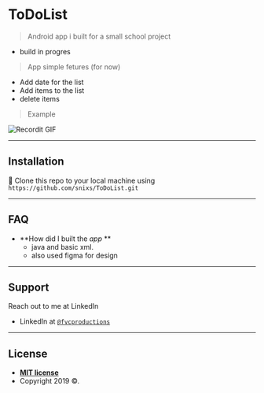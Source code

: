 # ToDoList

> Android app i built for a small school project

- build in progres

> App simple fetures (for now)

- Add date for the list
- Add items to the list
- delete items

> Example

![Recordit GIF](http://g.recordit.co/Nqixk843tP.gif)

---

## Installation

 👯 Clone this repo to your local machine using `https://github.com/snixs/ToDoList.git`
 
---

## FAQ

- **How did I built  the *app* **
    - java and basic xml.
    - also used figma for design
---

## Support

Reach out to me at LinkedIn
- LinkedIn at <a href="https://www.linkedin.com/in/vladgrey" target="_blank">`@fvcproductions`</a>

---
## License

- **[MIT license](http://opensource.org/licenses/mit-license.php)**
- Copyright 2019 ©.
